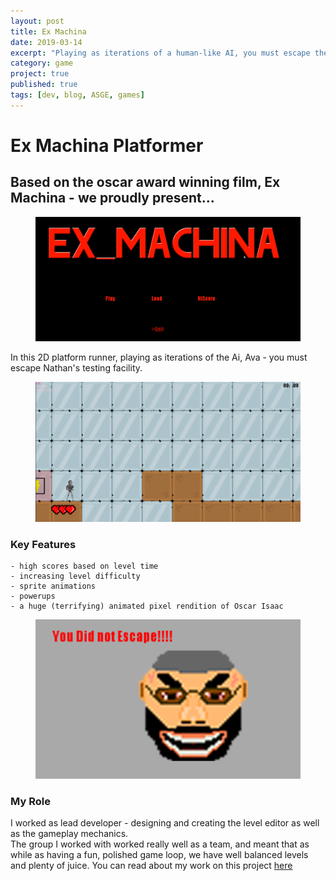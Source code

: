 ```yaml
---
layout: post
title: Ex Machina
date: 2019-03-14
excerpt: "Playing as iterations of a human-like AI, you must escape the lab in which you were created"
category: game
project: true
published: true
tags: [dev, blog, ASGE, games]
---
```


# Ex Machina Platformer

## Based on the oscar award winning film, Ex Machina - we proudly present... <br>
<figure>
    <img src="../assets/img/ExMach4.png">
</figure>

In this 2D platform runner, playing as iterations of the Ai, Ava - you must escape Nathan's testing facility.
<figure>
    <img src="../assets/img/ExMachina1.PNG">
</figure>

### Key Features
    - high scores based on level time
    - increasing level difficulty
    - sprite animations
    - powerups
    - a huge (terrifying) animated pixel rendition of Oscar Isaac
 <figure>
    <img src="../assets/img/ExMachina2.PNG">
 </figure>
  

### My Role

I worked as lead developer - designing and creating the level editor as well as the gameplay mechanics. <br>The group I worked with worked really well as a team, and meant that as while as having a fun, polished game loop, we have well balanced levels and plenty of juice.
You can read about my work on this project <a href="https://mikeratcliffe97.github.io/ExMachinaPostMortem/" target="_blank">here</a>
